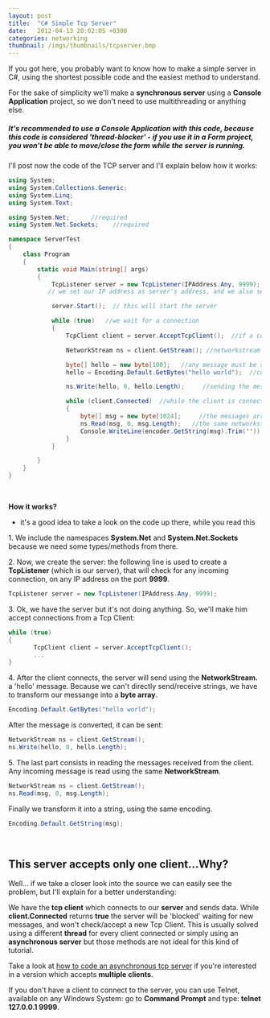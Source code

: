 ```yaml
---
layout: post
title:  "C# Simple Tcp Server"
date:   2012-04-13 20:02:05 +0300
categories: networking
thumbnail: /imgs/thumbnails/tcpserver.bmp
---
```


If you got here, you probably want to know how to make a simple server in C#, using the shortest possible code and the easiest method to understand.

For the sake of simplicity we'll make a **synchronous server** using a **Console Application** project, so we don't need to use multithreading or anything else.

##### It's recommended to use a Console Application with this code, because this code is considered 'thread-blocker' - if you use it in a Form project, you won't be able to move/close the form while the server is running.

I'll post now the code of the TCP server and I'll explain below how it works:

```csharp
using System;
using System.Collections.Generic;
using System.Linq;
using System.Text;

using System.Net;      //required
using System.Net.Sockets;    //required

namespace ServerTest
{
    class Program
    {
        static void Main(string[] args)
        {
            TcpListener server = new TcpListener(IPAddress.Any, 9999);  
           // we set our IP address as server's address, and we also set the port: 9999

            server.Start();  // this will start the server

            while (true)   //we wait for a connection
            {
                TcpClient client = server.AcceptTcpClient();  //if a connection exists, the server will accept it

                NetworkStream ns = client.GetStream(); //networkstream is used to send/receive messages

                byte[] hello = new byte[100];   //any message must be serialized (converted to byte array)
                hello = Encoding.Default.GetBytes("hello world");  //conversion string => byte array

                ns.Write(hello, 0, hello.Length);     //sending the message

                while (client.Connected)  //while the client is connected, we look for incoming messages
                {
                    byte[] msg = new byte[1024];     //the messages arrive as byte array
                    ns.Read(msg, 0, msg.Length);   //the same networkstream reads the message sent by the client
                    Console.WriteLine(encoder.GetString(msg).Trim('')); //now , we write the message as string
                }
            }

        }
    }
}
```

&nbsp;


**How it works?**  
* it's a good idea to take a look on the code up there, while you read this

1\. We include the namespaces **System.Net** and **System.Net.Sockets** because we need some types/methods from there.

2\. Now, we create the server: the following line is used to create a **TcpListener** (which is our server), that will check for any incoming connection, on any IP address on the port **9999**.

```csharp
TcpListener server = new TcpListener(IPAddress.Any, 9999);
```

3\. Ok, we have the server but it's not doing anything. So, we'll make him accept connections from a Tcp Client:

```csharp
while (true)
{
       TcpClient client = server.AcceptTcpClient();
       ...
}
```

4\. After the client connects, the server will send using the **NetworkStream.** a 'hello' message. Because we can't directly send/receive strings, we have to transform our messange into a **byte array**.

```csharp
Encoding.Default.GetBytes("hello world");
```

After the message is converted, it can be sent:

```csharp
NetworkStream ns = client.GetStream();
ns.Write(hello, 0, hello.Length);
```

5\. The last part consists in reading the messages received from the client.  
Any incoming message is read using the same **NetworkStream**.

```csharp
NetworkStream ns = client.GetStream();  
ns.Read(msg, 0, msg.Length);
```

Finally we transform it into a string, using the same encoding.

```csharp
Encoding.Default.GetString(msg);
```

&nbsp;
&nbsp;

## This server accepts only one client...Why?

Well... if we take a closer look into the source we can easily see the problem, but I'll explain for a better understanding:

We have the **tcp client** which connects to our **server** and sends data. While **client.Connected** returns **true** the server will be 'blocked' waiting for new messages, and won't check/accept a new Tcp Client. This is usually solved using a different **thread** for every client connected or simply using an **asynchronous server** but those methods are not ideal for this kind of tutorial. 

Take a look at [how to code an asynchronous tcp server](https://codingvision.net/networking/c-asynchronous-tcp-server) if you're interested in a version which accepts **multiple clients**.

If you don't have a client to connect to the server, you can use Telnet, available on any Windows System: go to **Command Prompt** and type: **telnet 127.0.0.1 9999**.
